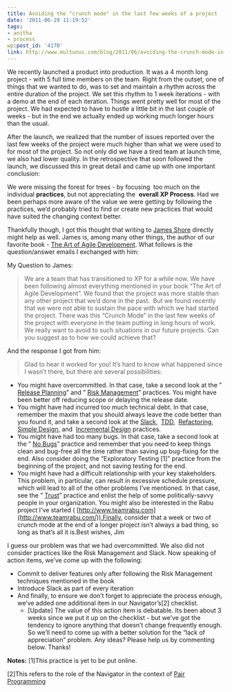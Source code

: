 ```yaml
---
title: Avoiding the "crunch mode" in the last few weeks of a project
date: '2011-06-29 11:19:52'
tags:
- anitha
- process
wp:post_id: '4170'
link: http://www.multunus.com/blog/2011/06/avoiding-the-crunch-mode-in-the-last-few-weeks-of-a-project/
---
```


We recently launched a product into production. It was a 4 month long project - with 5 full time members on the team. Right from the outset, one of things that we wanted to do, was to set and maintain a rhythm across the entire duration of the project. We set this rhythm to 1 week iterations - with a demo at the end of each iteration. Things went pretty well for most of the project. We had expected to have to hustle a little bit in the last couple of weeks - but in the end we actually ended up working much longer hours than the usual.

After the launch, we realized that the number of issues reported over the last few weeks of the project were much higher than what we were used to for most of the project. So not only did we have a tired team at launch time, we also had lower quality. In the retrospective that soon followed the launch, we discussed this in great detail and came up with one important conclusion:


We were missing the forest for trees - by focusing  too much on the individual **practices**, but not appreciating the 
**overall XP Process**. Had we been perhaps more aware of the value we were getting by following the practices, we’d probably tried to find or create new practices that would have suited the changing context better.

Thankfully though, I got this thought that writing to [James Shore](http://jamesshore.com/) directly might help as well. James is, among many other things, the author of our favorite book - [The Art of Agile Development](http://jamesshore.com/Agile-Book/). What follows is the question/answer emails I exchanged with him:

My Question to James:

> We are a team that has transitioned to XP for a while now. We have been following almost everything mentioned in your book “The Art of Agile Development”. We found that the project was more stable than any other project that we’d done in the past. 
But we found recently that we were not able to sustain the pace with which we had started the project. There was this “Crunch Mode” in the last few weeks of the project with everyone in the team putting in long hours of work. 
We really want to avoid to such situations in our future projects. Can you suggest as to how we could achieve that?

And the response I got from him:

> Glad to hear it worked for you! It’s hard to know what happened since I wasn’t there, but there are several possibilities:
- You might have overcommitted. In that case, take a second look at the ”
[Release Planning](http://jamesshore.com/Agile-Book/release_planning.html)” and ”
[Risk Management](http://jamesshore.com/Blog/Use-Risk-Management-to-Make-Solid-Commitments.html)” practices. You might have been better off reducing scope or delaying the release date.
- You might have had incurred too much technical debt. In that case, remember the maxim that you should always leave the code better than you found it, and take a second look at the
[Slack](http://jamesshore.com/Agile-Book/slack.html), 
[TDD](http://jamesshore.com/Agile-Book/test_driven_development.html), 
[Refactoring](http://jamesshore.com/Agile-Book/refactoring.html), 
[Simple Design](http://jamesshore.com/Agile-Book/simple_design.html), and 
[Incremental Design](http://jamesshore.com/Agile-Book/incremental_design.html) practices. 
- You might have had too many bugs. In that case, take a second look at the ”
[No Bugs](http://jamesshore.com/Agile-Book/no_bugs.html)” practice and remember that you need to keep things clean and bug-free all the time rather than saving up bug-fixing for the end. Also consider doing the “Exploratory Testing [1]” practice from the beginning of the project, and not saving testing for the end. 
- You might have had a difficult relationship with your key stakeholders. This problem, in particular, can result in excessive schedule pressure, which will lead to all of the other problems I’ve mentioned. In that case, see the ”
[Trust](http://jamesshore.com/Agile-Book/trust.html)” practice and enlist the help of some politically-savvy people in your organization. You might also be interested in the Rabu project I’ve started (
[http://www.teamrabu.com](http://www.teamrabu.com/)).Finally, consider that a week or two of crunch mode at the end of a longer project isn’t always a bad thing, so long as that’s all it is.Best wishes,
Jim

I guess our problem was that we had overcommitted. We also did not consider practices like the Risk Management and Slack.
Now speaking of action items, we’ve come up with the following:

- Commit to deliver features only after following the Risk Management techniques mentioned in the book
- Introduce Slack as part of every iteration
- And finally, to ensure we don’t forget to appreciate the process enough, we’ve added one additional item in our Navigator’s[2] checklist.
	- [Update] The value of this action item is debatable. Its been about 3 weeks since we put it up on the checklist - but we’ve got the tendency to ignore anything that doesn’t change frequently enough. So we’ll need to come up with a better solution for the “lack of appreciation” problem. Any ideas? Please help us by commenting below. Thanks!

**Notes:**
[1]This practice is yet to be put online.

[2]This refers to the role of the Navigator in the context of [Pair Programming](http://jamesshore.com/Agile-Book/pair_programming.html)

